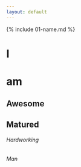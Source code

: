 ```yaml
---
layout: default
---
```


{% include 01-name.md %}
# I <h1> am
## Awesome<h2> Matured
###### Hardworking <h6> Man

